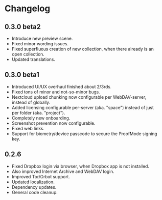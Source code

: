 # Changelog

## 0.3.0 beta2
- Introduce new preview scene.
- Fixed minor wording issues.
- Fixed superfluous creation of new collection, when there already is an open collection.
- Updated translations.

## 0.3.0 beta1

- Introduced UI/UX overhaul finished about 2/3rds.
- Fixed tons of minor and not-so-minor bugs.
- Nextcloud upload chunking now configurable per WebDAV-server, instead of globally.
- Added licensing configurable per-server (aka. "space") instead of just per folder (aka. "project").
- Completely new onboarding.
- Screenshot prevention now configurable.
- Fixed web links.
- Support for biometry/device passcode to secure the ProofMode signing key.

## 0.2.6

- Fixed Dropbox login via browser, when Dropbox app is not installed.
- Also improved Internet Archive and WebDAV login.
- Improved Tor/Orbot support.
- Updated localization.
- Dependency updates.
- General code cleanup.